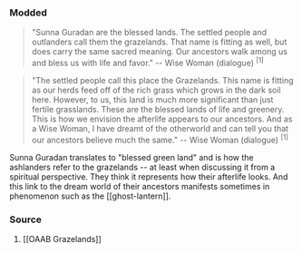 ### Modded
> "Sunna Guradan are the blessed lands. The settled people and outlanders call them the grazelands. That name is fitting as well, but does carry the same sacred meaning. Our ancestors walk among us and bless us with life and favor."
> -- Wise Woman (dialogue) <sup>[1]</sup>

> "The settled people call this place the Grazelands. This name is fitting as our herds feed off of the rich grass which grows in the dark soil here. However, to us, this land is much more significant than just fertile grasslands. These are the blessed lands of life and greenery. This is how we envision the afterlife appears to our ancestors. And as a Wise Woman, I have dreamt of the otherworld and can tell you that our ancestors believe much the same."
> -- Wise Woman (dialogue) <sup>[1]</sup>

Sunna Guradan translates to "blessed green land" and is how the ashlanders refer to the grazelands -- at least when discussing it from a spiritual perspective. They think it represents how their afterlife looks. And this link to the dream world of their ancestors manifests sometimes in phenomenon such as the [[ghost-lantern]].
### Source
1. [[OAAB Grazelands]]